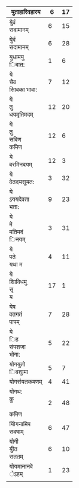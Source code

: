 | युताहारिवहारय                  | 6   | 17  |
| ------------------------------ | --- | --- |
| युेवं<br/>सदामानम्             | 6   | 15  |
| युेवं<br/>सदामानम्             | 6   | 28  |
| युधामयु<br/>िवात:              | 1   | 6   |
| ये<br/>चैव<br/>सािवका भावा:    | 7   | 12  |
| ये<br/>तु<br/>धयमृतिमदम्       | 12  | 20  |
| ये<br/>तु<br/>सविण<br/>कमिण    | 12  | 6   |
| ये<br/>वरमिनदयम्               | 12  | 3   |
| ये<br/>वेतदयसूयत:              | 3   | 32  |
| ये<br/>ऽययदेवता<br/>भता:       | 9   | 23  |
| ये<br/>मे<br/>मतिमदं<br/>िनयम् | 3   | 31  |
| ये<br/>पते<br/>यथा म           | 4   | 11  |
| ये<br/>शािविधमु<br/>सृ<br/>य   | 17  | 1   |
| येष<br/>वतगतं<br/>पापम्        | 7   | 28  |
| ये<br/>िह<br/>संपशजा<br/>भोगा: | 5   | 22  |
| योगयुतो<br/>िवशुामा            | 5   | 7   |
| योगसंयतकमणम्                   | 4   | 41  |
| योगथ:<br/>कु<br/><br/>कमिण     | 2   | 48  |
| योिगनामिप<br/>सवषाम्           | 6   | 47  |
| योगी<br/>युीत<br/>सततम्        | 6   | 10  |
| योयमानानवे<br/>ेऽहम्           | 1   | 23  |
|                                |     |     |
